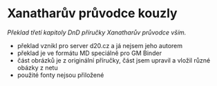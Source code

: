 # Xanatharův průvodce kouzly

*Překlad třetí kapitoly DnD příručky Xanatharův průvodce vším.*

- překlad vznikl pro server d20.cz a já nejsem jeho autorem
- překlad je ve formátu MD speciálně pro GM Binder
- část obrázků je z originální příručky, část jsem upravil a vložil různé obázky z netu
- použité fonty nejsou přiložené